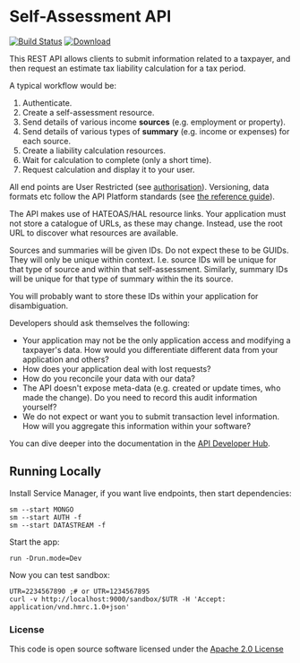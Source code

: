 # Self-Assessment API

[![Build Status](https://travis-ci.org/hmrc/self-assessment-api.svg?branch=master)](https://travis-ci.org/hmrc/self-assessment-api) [ ![Download](https://api.bintray.com/packages/hmrc/releases/self-assessment-api/images/download.svg) ](https://bintray.com/hmrc/releases/self-assessment-api/_latestVersion)

This REST API allows clients to submit information related to a taxpayer, and then request an estimate tax liability calculation for a tax period.

A typical workflow would be:

1. Authenticate.
1. Create a self-assessment resource.
1. Send details of various income **sources** (e.g. employment or property).
1. Send details of various types of **summary** (e.g. income or expenses) for each source.
1. Create a liability calculation resources.
1. Wait for calculation to complete (only a short time).
1. Request calculation and display it to your user.

All end points are User Restricted (see [authorisation](https://developer.service.hmrc.gov.uk/api-documentation/docs/authorisation)). Versioning, data formats etc follow the API Platform standards (see [the reference guide](https://developer.service.hmrc.gov.uk/api-documentation/docs/reference-guide)).

The API makes use of HATEOAS/HAL resource links. Your application must not store a catalogue of URLs, as these may change. Instead, use the root URL to discover what resources are available.

Sources and summaries will be given IDs. Do not expect these to be GUIDs. They will only be unique within context. I.e. source IDs will be unique for that type of source and within that self-assessment. Similarly, summary IDs will be unique for that type of summary within the its source.

You will probably want to store these IDs within your application for disambiguation.

Developers should ask themselves the following:

* Your application may not be the only application access and modifying a taxpayer's data. How would you differentiate different data from your application and others?
* How does your application deal with lost requests?
* How do you reconcile your data with our data?
* The API doesn't expose meta-data (e.g. created or update times, who made the change). Do you need to record this audit information yourself?
* We do not expect or want you to submit transaction level information. How will you aggregate this information within your software?

You can dive deeper into the documentation in the [API Developer Hub](https://developer.service.hmrc.gov.uk/api-documentation/docs/api#self-assessment-api).

## Running Locally

Install Service Manager, if you want live endpoints, then start dependencies:

    sm --start MONGO
    sm --start AUTH -f
    sm --start DATASTREAM -f

Start the app:

    run -Drun.mode=Dev

Now you can test sandbox:

    UTR=2234567890 ;# or UTR=1234567895
    curl -v http://localhost:9000/sandbox/$UTR -H 'Accept: application/vnd.hmrc.1.0+json'

### License

This code is open source software licensed under the [Apache 2.0 License]("http://www.apache.org/licenses/LICENSE-2.0.html")
